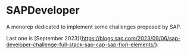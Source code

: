 # SAPDeveloper
A monorep dedicated to implement some challenges proposed by SAP.

Last one is [September 2023}{https://blogs.sap.com/2023/09/06/sap-developer-challenge-full-stack-sap-cap-sap-fiori-elements/}:
